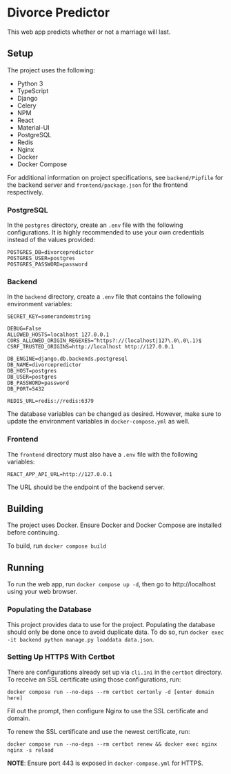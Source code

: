 # Divorce Predictor
This web app predicts whether or not a marriage will last.

## Setup
The project uses the following:
- Python 3
- TypeScript
- Django
- Celery
- NPM
- React
- Material-UI
- PostgreSQL
- Redis
- Nginx
- Docker
- Docker Compose

For additional information on project specifications, see
```backend/Pipfile``` for the backend server and
```frontend/package.json``` for the frontend respectively.

### PostgreSQL
In the `postgres` directory, create an `.env` file with the following
configurations. It is highly recommended to use your own credentials
instead of the values provided:
```
POSTGRES_DB=divorcepredictor
POSTGRES_USER=postgres
POSTGRES_PASSWORD=password
```

### Backend
In the ```backend``` directory, create a ```.env``` file
that contains the following environment variables:
```
SECRET_KEY=somerandomstring

DEBUG=False
ALLOWED_HOSTS=localhost 127.0.0.1
CORS_ALLOWED_ORIGIN_REGEXES=^https?://(localhost|127\.0\.0\.1)$
CSRF_TRUSTED_ORIGINS=http://localhost http://127.0.0.1

DB_ENGINE=django.db.backends.postgresql
DB_NAME=divorcepredictor
DB_HOST=postgres
DB_USER=postgres
DB_PASSWORD=password
DB_PORT=5432

REDIS_URL=redis://redis:6379
```
The database variables can be changed as desired.
However, make sure to update the environment variables in
```docker-compose.yml``` as well.

### Frontend
The ```frontend``` directory must also have a ```.env``` file
with the following variables:
```
REACT_APP_API_URL=http://127.0.0.1
```
The URL should be the endpoint of the backend server.

## Building
The project uses Docker. Ensure Docker and Docker Compose are installed
before continuing.

To build, run ```docker compose build```

## Running
To run the web app, run ```docker compose up -d```, then
go to http://localhost using your web browser.

### Populating the Database
This project provides data to use for the project.
Populating the database should only be done once to avoid duplicate data.
To do so, run ```docker exec -it backend python manage.py loaddata data.json```.

### Setting Up HTTPS With Certbot
There are configurations already set up via `cli.ini` in the `certbot` directory.
To receive an SSL certificate using those configurations, run:
```
docker compose run --no-deps --rm certbot certonly -d [enter domain here]
```

Fill out the prompt, then configure Nginx to use the SSL certificate and domain.

To renew the SSL certificate and use the newest certificate, run:
```
docker compose run --no-deps --rm certbot renew && docker exec nginx nginx -s reload
```

**NOTE**: Ensure port 443 is exposed in `docker-compose.yml` for HTTPS.
